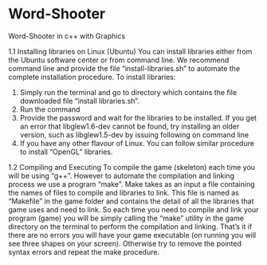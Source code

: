 # Word-Shooter
Word-Shooter in c++ with Graphics

1.1 Installing libraries on Linux (Ubuntu)
You can install libraries either from the Ubuntu software center or from command line. We recommend 
command line and provide the file “install-libraries.sh” to automate the complete installation procedure. 
To install libraries:
1. Simply run the terminal and go to directory which contains the file downloaded file “install 
libraries.sh”.
2. Run the command
3. Provide the password and wait for the libraries to be installed. If you get an error that libglew1.6-dev 
cannot be found, try installing an older version, such as libglew1.5-dev by issuing following on command 
line
4. If you have any other flavour of Linux. You can follow similar procedure to install “OpenGL” libraries.

1.2 Compiling and Executing
To compile the game (skeleton) each time you will be using “g++”. However to automate the compilation 
and linking process we use a program “make”. Make takes as an input a file containing the names of files
to compile and libraries to link. This file is named as “Makefile” in the game folder and contains the detail 
of all the libraries that game uses and need to link.
So each time you need to compile and link your program (game) you will be simply calling the “make”
utility in the game directory on the terminal to perform the compilation and linking.
That’s it if there are no errors you will have your game executable (on running you will see three shapes 
on your screen). Otherwise try to remove the pointed syntax errors and repeat the make procedure.
